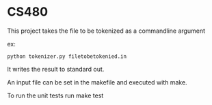 CS480
=====

This project takes the file to be tokenized as a commandline argument

ex:

    python tokenizer.py filetobetokenied.in

It writes the result to standard out.

An input file can be set in the makefile and executed with make.

To run the unit tests run make test
